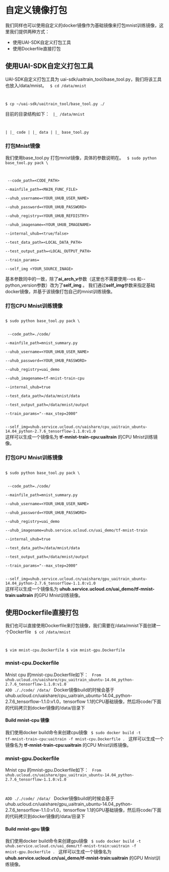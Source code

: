 

# 自定义镜像打包
我们同样也可以使用自定义的docker镜像作为基础镜像来打包mnist训练镜像，这里我们提供两种方式：

  - 使用UAI-SDK自定义打包工具
  - 使用Dockerfile直接打包

## 使用UAI-SDK自定义打包工具
UAI-SDK自定义打包工具为 uai-sdk/uaitrain\_tool/base\_tool.py，我们将该工具也放入/data/mnist。
<code>
$ cd /data/mnist

$ cp ~/uai-sdk/uaitrain_tool/base_tool.py ./
</code>

目前的目录结构如下：
<code>
|_ /data/mnist

|  |_ code
|  |_ data
|  |_ base_tool.py
</code>

### 打包Mnist镜像

我们使用base\_tool.py 打包mnist镜像，具体的参数说明在[](ai/uai-train/guide/scripts/self-pack)。
<code>
$ sudo python base_tool.py pack \

​			--code_path=<CODE_PATH> \
​			--mainfile_path=<MAIN_FUNC_FILE> \
​			--uhub_username=<YOUR_UHUB_USER_NAME> \
​			--uhub_password=<YOUR_UHUB_PASSWORD> \
​			--uhub_registry=<YOUR_UHUB_REFDISTRY> \
​			--uhub_imagename=<YOUR_UHUB_IMAGENAME> \
​            --internal_uhub=<true/false> \
​			--test_data_path=<LOCAL_DATA_PATH> \
​			--test_output_path=<LOCAL_OUTPUT_PATH> \
​			--train_params=<PARAMS> \
​			--self_img <YOUR_SOURCE_INAGE>
</code>

基本参数同[](ai/uai-train/set-up/tf-mnist/pack)中的一致，除了**ai\_arch\_v**参数（这里也不需要使用\-\-os 和\-\-python\_version参数）改为了**self\_img** 。
我们通过**self\_img**参数来指定基础docker镜像，并基于该镜像打包自己的mnist训练镜像。

### 打包CPU Mnist训练镜像

<code>
$ sudo python base_tool.py pack \

​			--code_path=./code/ \
​			--mainfile_path=mnist_summary.py \
​			--uhub_username=<YOUR_UHUB_USER_NAME> \
​			--uhub_password=<YOUR_UHUB_PASSWORD> \
​			--uhub_registry=uai_demo \
​			--uhub_imagename=tf-mnist-train-cpu \
​            --internal_uhub=true \
​			--test_data_path=/data/mnist/data \
​			--test_output_path=/data/mnist/output \
​			--train_params="--max_step=2000" \
​			--self_img=uhub.service.ucloud.cn/uaishare/cpu_uaitrain_ubuntu-14.04_python-2.7.6_tensorflow-1.1.0:v1.0
</code>
这样可以生成一个镜像名为 **tf-mnist-train-cpu:uaitrain** 的CPU Mnist训练镜像。

### 打包GPU Mnist训练镜像
<code>
$ sudo python base_tool.py pack \

​			--code_path=./code/ \
​			--mainfile_path=mnist_summary.py \
​			--uhub_username=<YOUR_UHUB_USER_NAME> \
​			--uhub_password=<YOUR_UHUB_PASSWORD> \
​			--uhub_registry=uai_demo \
​			--uhub_imagename=uhub.service.ucloud.cn/uai_demo/tf-mnist-train \
​            --internal_uhub=true \
​			--test_data_path=/data/mnist/data \
​			--test_output_path=/data/mnist/output \
​			--train_params="--max_step=2000" \
​			--self_img=uhub.service.ucloud.cn/uaishare/gpu_uaitrain_ubuntu-14.04_python-2.7.6_tensorflow-1.1.0:v1.0
</code>
这样可以生成一个镜像名为 **uhub.service.ucloud.cn/uai_demo/tf-mnist-train:uaitrain** 的GPU Mnist训练镜像。

## 使用Dockerfile直接打包
我们也可以直接使用Dockerfile来打包镜像，我们需要在/data/mnist下面创建一个Dockerfile
<code>
$ cd /data/mnist

$ vim mnist-cpu.Dockerfile
$ vim mnist-gpu.Dockerfile
</code>

### mnist-cpu.Dockerfile
Mnist cpu 的mnist-cpu.Dockerfile如下：
<code>
From uhub.ucloud.cn/uaishare/cpu_uaitrain_ubuntu-14.04_python-2.7.6_tensorflow-1.1.0:v1.0
ADD ././code/ /data/
</code>
Docker镜像build的时候会基于uhub.ucloud.cn/uaishare/cpu\_uaitrain\_ubuntu-14.04\_python-2.7.6\_tensorflow-1.1.0:v1.0，tensorflow 1.1的CPU基础镜像，然后将code/下面的代码拷贝到docker镜像的/data/目录下 

#### Build mnist-cpu 镜像
我们使用docker build命令来创建cpu镜像
<code>
$ sudo docker build -t tf-mnist-train-cpu:uaitrain -f mnist-cpu.Dockerfile .
</code>
这样可以生成一个镜像名为 **tf-mnist-train-cpu:uaitrain** 的CPU Mnist训练镜像。

### mnist-gpu.Dockerfile
Mnist cpu 的mnist-gpu.Dockerfile如下：
<code>
From uhub.ucloud.cn/uaishare/gpu_uaitrain_ubuntu-14.04_python-2.7.6_tensorflow-1.1.0:v1.0

ADD ././code/ /data/
</code>
Docker镜像build的时候会基于uhub.ucloud.cn/uaishare/gpu\_uaitrain\_ubuntu-14.04\_python-2.7.6\_tensorflow-1.1.0:v1.0，tensorflow 1.1的GPU基础镜像，然后将code/下面的代码拷贝到docker镜像的/data/目录下 

#### Build mnist-gpu 镜像
我们使用docker build命令来创建gpu镜像
<code>
$ sudo docker build -t uhub.service.ucloud.cn/uai_demo/tf-mnist-train:uaitrain -f mnist-gpu.Dockerfile .
</code>
这样可以生成一个镜像名为 **uhub.service.ucloud.cn/uai_demo/tf-mnist-train:uaitrain** 的GPU Mnist训练镜像。

